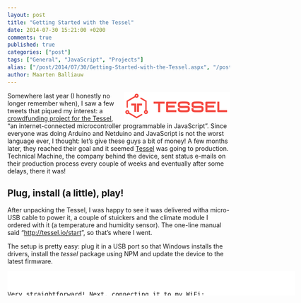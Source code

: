 ```yaml
---
layout: post
title: "Getting Started with the Tessel"
date: 2014-07-30 15:21:00 +0200
comments: true
published: true
categories: ["post"]
tags: ["General", "JavaScript", "Projects"]
alias: ["/post/2014/07/30/Getting-Started-with-the-Tessel.aspx", "/post/2014/07/30/getting-started-with-the-tessel.aspx"]
author: Maarten Balliauw
---
```

<p><a href="/images/image_330.png"><img width="240" height="64" title="Tessel Logo" align="right" style="margin: 0px 0px 0px 5px; border: 0px currentColor; border-image: none; padding-top: 0px; padding-right: 0px; padding-left: 0px; float: right; display: inline; background-image: none;" alt="Tessel Logo" src="/images/image_thumb_290.png" border="0"></a>Somewhere last year (I honestly no longer remember when), I saw a few tweets that piqued my interest: a <a href="http://www.dragoninnovation.com/projects/22-tessel">crowdfunding project for the Tessel</a>, “an internet-connected microcontroller programmable in JavaScript”. Since everyone was doing Arduino and Netduino and JavaScript is not the worst language ever, I thought: let’s give these guys a bit of money! A few months later, they reached their goal and it seemed <a href="http://tessel.io">Tessel</a> was going to production. Technical Machine, the company behind the device, sent status e-mails on their production process every couple of weeks and eventually after some delays, there it was!</p> <h2>Plug, install (a little), play!</h2> <p>After unpacking the Tessel, I was happy to see it was delivered witha micro-USB cable to power it, a couple of stuickers and the climate module I ordered with it (a temperature and humidity sensor). The one-line manual said “<a href="http://tessel.io/start">http://tessel.io/start</a>”, so that’s where I went.</p> <p>The setup is pretty easy: plug it in a USB port so that Windows installs the drivers, install the <em>tessel</em> package using NPM and update the device to the latest firmware.</p> <div class="wlWriterEditableSmartContent" id="scid:9D7513F9-C04C-4721-824A-2B34F0212519:d58b514a-652b-49e8-b8df-1d0ba348712a" style="margin: 0px; padding: 0px; float: none; display: inline;"><pre style="width: 652px; height: 55px; overflow: auto; background-color: white;"><div><!--

Code highlighting produced by Actipro CodeHighlighter (freeware)
http://www.CodeHighlighter.com/

--><span style="color: rgb(0, 0, 0);">npm install -g tessel
tessel update</span></div></pre><!-- Code inserted with Steve Dunn's Windows Live Writer Code Formatter Plugin.  http://dunnhq.com --></div>
<p>Very straightforward! Next, connecting it to my WiFi:</p>
<div class="wlWriterEditableSmartContent" id="scid:9D7513F9-C04C-4721-824A-2B34F0212519:534d8b95-514a-488c-afd3-b1ba0117a9f6" style="margin: 0px; padding: 0px; float: none; display: inline;"><pre style="width: 652px; height: 27px; overflow: auto; background-color: white;"><div><!--

Code highlighting produced by Actipro CodeHighlighter (freeware)
http://www.CodeHighlighter.com/

--><span style="color: rgb(0, 0, 0);">tessel wifi -n </span><span style="color: rgb(0, 0, 0);">&lt;</span><span style="color: rgb(0, 0, 0);">ssid</span><span style="color: rgb(0, 0, 0);">&gt;</span><span style="color: rgb(0, 0, 0);"> -p </span><span style="color: rgb(0, 0, 0);">&lt;</span><span style="color: rgb(0, 0, 0);">password</span><span style="color: rgb(0, 0, 0);">&gt;</span><span style="color: rgb(0, 0, 0);"> -s wpa2 -t </span><span style="color: rgb(0, 0, 0);">120</span></div></pre><!-- Code inserted with Steve Dunn's Windows Live Writer Code Formatter Plugin.  http://dunnhq.com --></div>
<p>And as a test, I managed to deploy “blinky”, a simple script that blinks the leds on the Tessel.</p>
<div class="wlWriterEditableSmartContent" id="scid:9D7513F9-C04C-4721-824A-2B34F0212519:3a2be885-4fc2-4858-9f8e-3d7770addd03" style="margin: 0px; padding: 0px; float: none; display: inline;"><pre style="width: 652px; height: 27px; overflow: auto; background-color: white;"><div><!--

Code highlighting produced by Actipro CodeHighlighter (freeware)
http://www.CodeHighlighter.com/

--><span style="color: rgb(0, 0, 0);">tessel blinky</span></div></pre><!-- Code inserted with Steve Dunn's Windows Live Writer Code Formatter Plugin.  http://dunnhq.com --></div>


<p>Now how do I develop for this thing…</p>
<h2>My first script (with the climate module)</h2>
<p>One of the very cool things about Tessel is that all additional modules have something printed on them… The climate module, for example, has the text “climate-si7005” printed on it. </p>
<p><a href="/images/image_331.png"><img width="240" height="60" title="climate-si7005" style="border: 0px currentColor; border-image: none; padding-top: 0px; padding-right: 0px; padding-left: 0px; display: inline; background-image: none;" alt="climate-si7005" src="/images/image_thumb_291.png" border="0"></a></p>
<p>Now what does that mean? Well, it’s also the name of the npm package to install to work with it! In a new directory, I can now simply initialzie my project and install theclimate module dependency.</p>
<div class="wlWriterEditableSmartContent" id="scid:9D7513F9-C04C-4721-824A-2B34F0212519:565eb721-3d7f-4e8b-b3df-14c2adf19c16" style="margin: 0px; padding: 0px; float: none; display: inline;"><pre style="width: 652px; height: 52px; overflow: auto; background-color: white;"><div><!--

Code highlighting produced by Actipro CodeHighlighter (freeware)
http://www.CodeHighlighter.com/

--><span style="color: rgb(0, 0, 0);">npm init
npm install climate-si7005</span></div></pre><!-- Code inserted with Steve Dunn's Windows Live Writer Code Formatter Plugin.  http://dunnhq.com --></div>
<p>All modules have their npm package name printed on them so finding the correct package to work with the Tessel module is quite easy. All it takes is the ability to read. The next thing to do is write some code that can be deployed to the Tessel. Here goes:</p>
<p>The above code uses the climate module and prints the current temperature (in Celsius, metric system for the win!) on the console every second. Here’s a sample, <em>climate.js</em>.</p>
<div class="wlWriterEditableSmartContent" id="scid:9D7513F9-C04C-4721-824A-2B34F0212519:62575bd1-8da8-4dfc-a883-eb61c2e0563c" style="margin: 0px; padding: 0px; float: none; display: inline;"><pre style="width: 652px; height: 226px; overflow: auto; background-color: white;"><div><!--

Code highlighting produced by Actipro CodeHighlighter (freeware)
http://www.CodeHighlighter.com/

--><span style="color: rgb(0, 0, 255);">var</span><span style="color: rgb(0, 0, 0);"> tessel </span><span style="color: rgb(0, 0, 0);">=</span><span style="color: rgb(0, 0, 0);"> require(</span><span style="color: rgb(0, 0, 0);">'</span><span style="color: rgb(0, 0, 0);">tessel</span><span style="color: rgb(0, 0, 0);">'</span><span style="color: rgb(0, 0, 0);">);
</span><span style="color: rgb(0, 0, 255);">var</span><span style="color: rgb(0, 0, 0);"> climatelib </span><span style="color: rgb(0, 0, 0);">=</span><span style="color: rgb(0, 0, 0);"> require(</span><span style="color: rgb(0, 0, 0);">'</span><span style="color: rgb(0, 0, 0);">climate-si7005</span><span style="color: rgb(0, 0, 0);">'</span><span style="color: rgb(0, 0, 0);">);
</span><span style="color: rgb(0, 0, 255);">var</span><span style="color: rgb(0, 0, 0);"> climate </span><span style="color: rgb(0, 0, 0);">=</span><span style="color: rgb(0, 0, 0);"> climatelib.use(tessel.port[</span><span style="color: rgb(0, 0, 0);">'</span><span style="color: rgb(0, 0, 0);">A</span><span style="color: rgb(0, 0, 0);">'</span><span style="color: rgb(0, 0, 0);">]);

climate.on(</span><span style="color: rgb(0, 0, 0);">'</span><span style="color: rgb(0, 0, 0);">ready</span><span style="color: rgb(0, 0, 0);">'</span><span style="color: rgb(0, 0, 0);">, </span><span style="color: rgb(0, 0, 255);">function</span><span style="color: rgb(0, 0, 0);"> () {
  setImmediate(</span><span style="color: rgb(0, 0, 255);">function</span><span style="color: rgb(0, 0, 0);"> loop () {
    climate.readTemperature(</span><span style="color: rgb(0, 0, 0);">'</span><span style="color: rgb(0, 0, 0);">c</span><span style="color: rgb(0, 0, 0);">'</span><span style="color: rgb(0, 0, 0);">, </span><span style="color: rgb(0, 0, 255);">function</span><span style="color: rgb(0, 0, 0);"> (err, temp) {
      console.log(</span><span style="color: rgb(0, 0, 0);">'</span><span style="color: rgb(0, 0, 0);">Degrees:</span><span style="color: rgb(0, 0, 0);">'</span><span style="color: rgb(0, 0, 0);">, temp.toFixed(</span><span style="color: rgb(0, 0, 0);">4</span><span style="color: rgb(0, 0, 0);">) </span><span style="color: rgb(0, 0, 0);">+</span><span style="color: rgb(0, 0, 0);"> </span><span style="color: rgb(0, 0, 0);">'</span><span style="color: rgb(0, 0, 0);">C</span><span style="color: rgb(0, 0, 0);">'</span><span style="color: rgb(0, 0, 0);">);
      setTimeout(loop, </span><span style="color: rgb(0, 0, 0);">1000</span><span style="color: rgb(0, 0, 0);">);
    });
  });
});</span></div></pre><!-- Code inserted with Steve Dunn's Windows Live Writer Code Formatter Plugin.  http://dunnhq.com --></div>
<p>The Tessel takes two commands that run a script: <em>tessel run climate.js</em>, which will copy the script and node modules onto the Tessel and runs it, and <em>tessel push climate.js </em>which does the same but deploys the script as the startup script so that whenever the Tessel is powered, this script will run.</p>
<p>Here’s what happens when <em>climate.js</em> is run:</p>
<p><a href="/images/image_332.png"><img width="677" height="343" title="tessel run climate.js" style="border: 0px currentColor; border-image: none; padding-top: 0px; padding-right: 0px; padding-left: 0px; display: inline; background-image: none;" alt="tessel run climate.js" src="/images/image_thumb_292.png" border="0"></a></p>
<p>The output of the <em>console.log()</em> statement is there. And yes, it’s summer in Belgium!</p>
<h2></h2>
<h2>What’s next?</h2>
<p>When I purchased the Tessel, I had the idea of building a thermometer that I can read from my smartphone, complete with history, min/max temperatures and all that. I’ve been coding on it on and off in the past weeks (not there yet). Since I’m a heavy user of <a href="http://www.jetbrains.com/phpstorm">PhpStorm</a> and <a href="http://www.jetbrains.com/webstorm">WebStorm</a> for doing non-.NET development, I thought: why not also see what those IDE’s can do for me in terms of developing for the Tessel… I’ll tell you in a <a href="/post/2014/07/31/Developing-for-the-Tessel-with-WebStorm.aspx">next blog post!</a></p>

{% include imported_disclaimer.html %}

